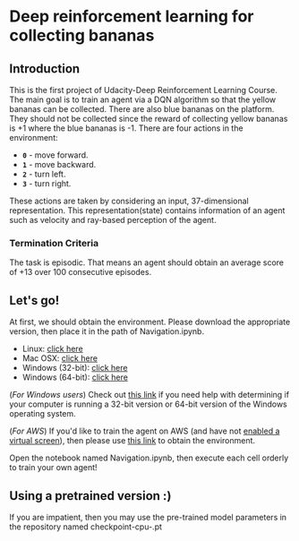 # Deep reinforcement learning for collecting bananas

## Introduction 
This is the first project of Udacity-Deep Reinforcement Learning Course. The main goal is to train an agent via a DQN algorithm so that the yellow bananas can be collected. There are also blue bananas on the platform. They should not be collected since the reward of collecting yellow bananas is +1 where the blue bananas is -1. There are four actions in the environment: 
- **`0`** - move forward.
- **`1`** - move backward.
- **`2`** - turn left.
- **`3`** - turn right.

These actions are taken by considering an input, 37-dimensional representation. This representation(state) contains information of an agent such as velocity and ray-based perception of the agent.

### Termination Criteria

The task is episodic. That means an agent should obtain an average score of +13 over 100 consecutive episodes.

## Let's go!

At first, we should obtain the environment. Please download the appropriate version, then place it in the path of Navigation.ipynb.
  - Linux: [click here](https://s3-us-west-1.amazonaws.com/udacity-drlnd/P1/Banana/Banana_Linux.zip)
  - Mac OSX: [click here](https://s3-us-west-1.amazonaws.com/udacity-drlnd/P1/Banana/Banana.app.zip)
  - Windows (32-bit): [click here](https://s3-us-west-1.amazonaws.com/udacity-drlnd/P1/Banana/Banana_Windows_x86.zip)
  - Windows (64-bit): [click here](https://s3-us-west-1.amazonaws.com/udacity-drlnd/P1/Banana/Banana_Windows_x86_64.zip)
    
  (_For Windows users_) Check out [this link](https://support.microsoft.com/en-us/help/827218/how-to-determine-whether-a-computer-is-running-a-32-bit-version-or-64) if you need help with determining if your computer is running a 32-bit version or 64-bit version of the Windows operating system.

  (_For AWS_) If you'd like to train the agent on AWS (and have not [enabled a virtual screen](https://github.com/Unity-Technologies/ml-agents/blob/master/docs/Training-on-Amazon-Web-Service.md)), then please use [this link](https://s3-us-west-1.amazonaws.com/udacity-drlnd/P1/Banana/Banana_Linux_NoVis.zip) to obtain the environment.
  
Open the notebook named Navigation.ipynb, then execute each cell orderly to train your own agent!

## Using a pretrained version :)
If you are impatient, then you may use the pre-trained model parameters in the repository named checkpoint-cpu-<Learning-Rate>.pt
